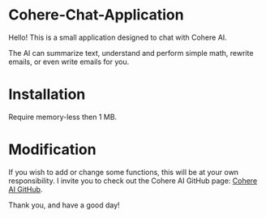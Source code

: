 # Cohere-Chat-Application

Hello! This is a small application designed to chat with Cohere AI.

The AI can summarize text, understand and perform simple math, rewrite emails, or even write emails for you.

# Installation

Require memory-less then 1 MB.

# Modification

If you wish to add or change some functions, this will be at your own responsibility. I invite you to check out the Cohere AI GitHub page: [Cohere AI GitHub](https://github.com/cohere-ai/cohere-python).

Thank you, and have a good day!
